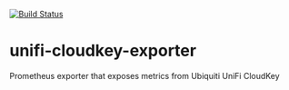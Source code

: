 [![Build Status](https://travis-ci.com/konrader/unifi-cloudkey-exporter.svg?branch=master)](https://travis-ci.com/konrader/unifi-cloudkey-exporter)

# unifi-cloudkey-exporter
Prometheus exporter that exposes metrics from Ubiquiti UniFi CloudKey

